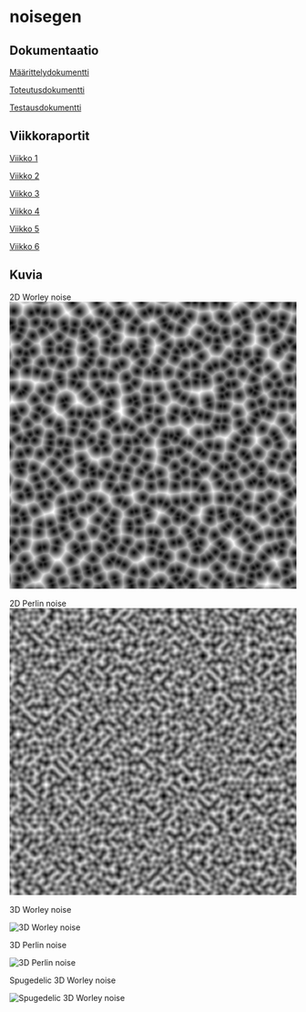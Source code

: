 # noisegen

## Dokumentaatio

[Määrittelydokumentti](https://github.com/Tubaias/noisegen/blob/master/documentation/Maarittelydokumentti.md)

[Toteutusdokumentti](https://github.com/Tubaias/noisegen/blob/master/documentation/Toteutusdokumentti.md)

[Testausdokumentti](https://github.com/Tubaias/noisegen/blob/master/documentation/Testausdokumentti.md)


## Viikkoraportit

[Viikko 1](https://github.com/Tubaias/noisegen/blob/master/documentation/weekreports/viikko1.md)

[Viikko 2](https://github.com/Tubaias/noisegen/blob/master/documentation/weekreports/viikko2.md)

[Viikko 3](https://github.com/Tubaias/noisegen/blob/master/documentation/weekreports/viikko3.md)

[Viikko 4](https://github.com/Tubaias/noisegen/blob/master/documentation/weekreports/viikko4.md)

[Viikko 5](https://github.com/Tubaias/noisegen/blob/master/documentation/weekreports/viikko5.md)

[Viikko 6](https://github.com/Tubaias/noisegen/blob/master/documentation/weekreports/viikko6.md)

## Kuvia

2D Worley noise
![2D Worley noise](https://github.com/Tubaias/noisegen/blob/master/documentation/images/worley2D.png "2D Worley noise")

2D Perlin noise
![2D Perlin noise](https://github.com/Tubaias/noisegen/blob/master/documentation/images/perlin2D.png "2D Perlin noise")

3D Worley noise

![3D Worley noise](https://github.com/Tubaias/noisegen/blob/master/documentation/images/worley3D.gif "3D Worley noise")

3D Perlin noise

![3D Perlin noise](https://github.com/Tubaias/noisegen/blob/master/documentation/images/perlin3D.gif "3D Perlin noise")

Spugedelic 3D Worley noise

![Spugedelic 3D Worley noise](https://github.com/Tubaias/noisegen/blob/master/documentation/images/worleySpuge.gif "Spugedelic 3D Worley noise")
